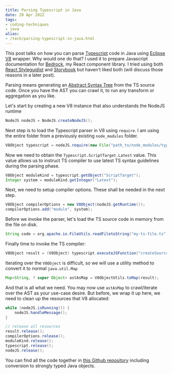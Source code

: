 ```yaml
---
title: Parsing Typescript in Java
date: 20 Apr 2022
tags: 
- coding-techniques
- java
alias:
- /tech/parsing-typescript-in-java.html
---
```


This post talks on how you can parse [Typescript][tslang] code in Java using 
[Eclipse V8][eclipse-v8] wrapper. Why would one do that? I used it to prepare
Javascript documentation for [Bedrock][bedrock], my React component library. I
tried using both [React Styleguidist][styleguidist] and [Storybook][storybook]
but haven't liked both (will discuss those reasons in a later post). 

Parsing means generating an [Abstract Syntax Tree][ast] from the TS source code. 
Once you have the AST you can crawl it, to run any transform or aggregation as
you like.

Let's start by creating a new V8 instance that also understands the NodeJS runtime

```java
NodeJS nodeJS = NodeJS.createNodeJS();
```

Next step is to load the Typescript parser in V8 using `require`. I am using 
the entire folder from a previously existing `node_modules` folder.

```java
V8Object typescript = nodeJS.require(new File("path_to/node_modules/typescript"));
```

Now we need to obtain the `Typescript.ScriptTarget.Latest` value.
This value allows us to instruct TS compiler to use latest TS syntax guidelines 
during the parsing phase.

```java
V8Object moduleKind = typescript.getObject("ScriptTarget");
Integer system = moduleKind.getInteger("Latest");
```

Next, we need to setup compiler options. These shall be needed in the next step.

```java
V8Object compilerOptions = new V8Object(nodeJS.getRuntime());
compilerOptions.add("module", system);
```

Before we invoke the parser, let's load the TS source code in memory from the 
file on disk.

```java
String code = org.apache.io.FileUtils.readFiletoString("my-ts-file.ts");
```

Finally time to invoke the TS compiler:

```java
V8Object result = (V8Object) typescript.executeJSFunction("createSourceFile", fileName, code, compilerOptions, true);
```

Iterating over the `V8Object` is difficult, so we will use a utility method
to convert it to normal `java.util.Map`

```java
Map<String, ? super Object> astAsMap = V8ObjectUtils.toMap(result);
```

And that is all what we need. You may now use `astAsMap` to crawl/iterate over the
AST as your use-case desire. But before, we wrap it up here, we need to clean up the
resources that V8 allocated:

```java
while (nodeJS.isRunning()) {
    nodeJS.handleMessage();
}

// release all resources
result.release();
compilerOptions.release();
moduleKind.release();
typescript.release();
nodeJS.release();
```

You can find all the code together in [this Github repository](repo) including conversion
to strongly typed Java objects.

[tslang]: https://www.typescriptlang.org/
[eclipse-v8]: https://github.com/eclipsesource/J2V8
[bedrock]: https://bedrock.sangupta.com/
[styleguidist]: https://react-styleguidist.js.org/
[storybook]: https://storybook.js.org/
[ast]: https://en.wikipedia.org/wiki/Abstract_syntax_tree
[repo]: https://github.com/sangupta/tsparser-j2v8